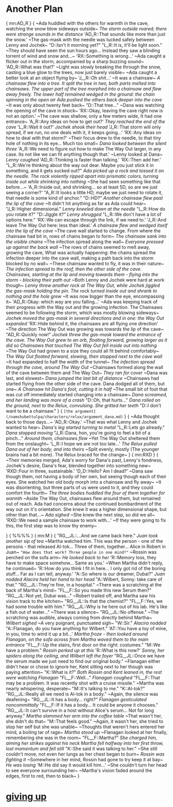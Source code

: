 # Another Plan

{
mn:AD_R
}
{
~Ada huddled with the others for warmth in the cave, watching the snow blow sideways outside~
*The storm outside roared; there were strange sounds in the distance*
'AD_R::That sounds like more than just the snow.'
~The gas-mask with the needle was tucked safely between Lenny and Jochek~
"D::Isn't it morning yet?"
"L_R::It is, it'll be light soon."
~They should have seen the sun hours ago...
Instead they saw a blinding torrent of wind and snow and...~
'RX::Something is wrong...'
~Ada caught a flicker out in the storm, accompanied by a sharp buzzing sound~
'AD_R::What was that?'
~Light was slowly breaking the through the snow, casting a blue glow to the trees, now just barely visible~
~Ada caught a better look at an object flying by~
'J__R::Oh shit...'
~It was a chainsaw~
*A chainsaw flew into a tree.
It split the tree in two, both parts melted into chainsaws.
The upper part of the tree morphed into a chainsaw and flew away freely. 
The lower half remained wedged in the ground: the chain spinning in the open air*
*Ada pushed the others back deeper into the cave*
~It was only about twenty feet back~
"D::That tree..."
~Dana was watching the opening of the cave in shock~
'RX::Okay, leaving the cave right now is not an option.'
~The cave was shallow, only a few meters wide, It had one entrance~
'A_R::Any ideas on how to get out?'
*They reached the end of the cave*
'L_R::Wait it out?'
*Jochek shook their head*
'J_R::That storm will only spread, if we run, no one deals with it, it keeps going...'
'RX::Any ideas on how to deal with that storm?'
~Their focus drew to the needle, to that tiny hole of nothing in its eye... 
Much too small~
*Dana looked between the silent three*
'A_R::We need to figure out how to make The Way Out larger, in any case.
Its not like we can fit anything though that.'
~Lenny looked at Dana~
*Lenny coughed*
'AD_R::Thinking is faster than talking.'
'RX::Then add her.'
"L_R::We're thinking about the way out dear.
Maybe you just stick it in something, and it gets sucked out?"
*Ada picked up a rock and tossed it on the needle.
The rock violently ripped apart into prismatic colors, turning inside out while shrinking into nothing*
~She had seen something like that before...~
'A_R::Inside out, and shrinking...
so at least 5D, so are we just seeing a corner?'
"A_R::It looks a little HD, maybe we just need to rotate it, that needle is some kind of anchor."
"D::HD?"
*Another chainsaw flew past the lip of the cave*
~It didn't hit anything as far as Ada could hear~
"J_R::Higher dimensional."
*Lenny kneeled down at the needle*
"L_R::How do you rotate it?"
"D::Jiggle it?"
*Lenny shrugged*
"L_R::We don't have a lot of options here."
'RX::We can escape through the link, if we need to.'
'J_R::And leave The Way Out here: less than ideal.'
*A chainsaw flew and wedged itself into the lip of the cave*
~The cave wall started to change.
From where the chainsaw had bit in, rows of chains began to form~
*The chainsaw sank into the visible chains*
~The infection spread along the wall~
*Everyone pressed up against the back wall*
~The rows of chains seemed to melt away, growing the cave,
What was actually happening: the chains spread the infection deeper into the cave wall, making a path back into the storm blocked by no wall~
~These chainsaw wanted to fly, it was in their nature~
*The infection spread to the roof, then the other side of the cave.
Chainsaws, starting at the lip and moving towards them - flying into the storm - blocking their path out*
~Both Lenny and Jochek were hard at work though~
*Lenny threw another rock at The Way Out, while Jochek jiggled the gas-mask holding the pin.
The rock turned inside out and shrank to nothing and the hole grew*
~It was now bigger than the eye, encompassing it~
'AD_R::Okay: which way are you falling...'
~Ada was keeping track of their progress with the Way out and the growing infection.
The Chainsaws seemed to be following the storm, which was mostly blowing sideways~
*Jochek moved the gas-mask in several directions and in one: the Way Out expanded*
'RX::Hide behind it, the chainsaws are all flying one direction'
~The direction The Way Out was growing was towards the lip of the cave~
"AD_R::Quickly now!"
*Jochek threw the gas-mask toward the entrance of the cave.
The Way Out grew to an orb, floating forward, growing larger as it did so*
*Chainsaws that touched The Way Out fell inside out into nothing*
~The Way Out had grown to a size they could all fit behind comfortably~
*The Way Out floated forward, slowing, then stopped next to the cave wall*
~It had expanded to half the width of the tunnel~
*The infection spread through the cave, around The Way Out*
~Chainsaws formed along the wall of the cave between them and The Way Out~
*They ran for cover*
~Dana was last, and slowest~
*Dana jumped the last bit of distance*
~Chainsaws had started flying from the other side of the cave.
Dana dodged all of them, but one~
*A Chainsaw hit Dana's foot, cutting it in half*
~The small bit of foot that was cut off immediately started changing into a chainsaw~
*Dana screamed, and her landing was more of a crash*
"D::Oh, that hurts..."
*Dana rolled on the ground, next to the Relux, convulsing.
She gritted her teeth*
"D::I don't want to be a chainsaw."
}
{
`
[the argument](/namshubettulpa/characters/relux/argument_dana.md)
`
}
{
~Ada thought back to those days...~
'AD_R::Okay.'
~That was what Lenny and Jochek wanted to hear~
*Dana's leg started turning to metal*
"L_R::Lets go already."
*Dana stopped moving*
"J_R::Dana, hon, you're going to feel a bit of a pinch..."
*Around them, chainsaws flew*
~Yet The Way Out sheltered them from the onslaught~
'L_R::I hope we are not too late...'
*The Relux pulled Dana out of her body, and into theirs*
~Split evenly, mostly (The younger brains had a bit more).
The Relux braced for the change~
}
{
mn:RXD
}
{
~Their memories merged, Ada's worry for Dana's past, Lenny's fondness, Jochek's desire, Dana's fear, blended together into something new~
'RXD::Four in three, sustainable.'
'D_D::Hello?
Am I dead?'
~Dana saw though them, not having a body of her own, but seeing though each of their eyes.
She watched her old body morph into a chainsaw and fly away~
~It was disorienting, but three parts of us were used to it, and they could comfort the fourth~
*The three bodies huddled the four of them together for warmth*
~Aside The Way Out, chainsaws flew around them, but remained out of reach.
Ada had concerns about the continued bombardment of the way out on it's orientation.
She knew it was a higher dimensional shape, but other than that...~
*Ada sighed*
~She knew the next step, so did we all~
'RXD::We need a sample chainsaw to work with...'
~If they were going to fix this, the first step was to know thy enemy~

}
{
%%%%
}
{
mn:M
}
{
"RG__JL::...And we came back here."
*Juan took another sip of tea*
~Martha watched him. 
This was the person - one of the persons - that released Al-tok...
Three of them, together...
Alice in Robert in Juan~
`"How does that work? Three people in one mind?"`
~Rossin was perched on the sofa arm~
*He looked back to her*
'R::Memory loss, they have to make space somehow...
Same as you.'
~When Martha didn't reply, he continued~
'R::How do you think I fit in here...
I only got rid of the boring stuff...
Far as I can tell, anyway.'
"A::So where is our dreamer, Dubai?"
*Juan nodded*
*Alacira held her hand to her head*
"A::Wilbert, Sonny: take care of that."
"RG__JL::They're fine, in a hospital."
~There was a scratching at the back of Martha's mind~
"FL__F::So you made this new Serum then?"
"RG__JL::Not yet, Dubai was..."
~Robert trailed off, and Martha saw his vision track to the kitchen~
"RG__JL::Is that the chemist?"
"FL__F::Yes, we had some trouble with him."
"RG__JL::Why is he here out of his lab.
He's like a fish out of water..."
~There was a silence~
"RG__JL::No offense."
~The scratching was audible, always coming from directly behind Martha~
*Wilbert sighed*
~A very poignant, punctuated sigh~
"W::Sir."
*Alacira nodded*
"A::Flanagan, do you have anything for Wilbert."
'AT::You have a toy of mine, in you, time to wind it up a bit...'
*Martha froze - then looked around*
*Flanagan, on the sofa across from Martha waved them to the main entrance*
"FL__F::Up the stairs, first door on the right: costumes."
"M::We have a problem."
*Rossin perked up at this*
'R::What is this now?'
*Sonny, her spiders along the ceiling, and Wilbert left the foyer*
"RG__JL::Once we have the serum made we just need to find our original body."
~Flanagan either didn't hear or chose to ignore her, Kent sitting next to her though was paying attention~
"K::What is it?"
*Both Rossin and Kent leaned in, the rest were watching Flanagan*
"FL__F::Well..."
*Flanagan coughed*
"FL__F::That may be a problem.
It was recently shot with a cruise missile."
~Martha was nearly whispering, desperate~
"M::It's talking to me."
"K::Al-tok?"
"RG__JL::Really all we need is Al-tok in a body."
~Again, the silence was deafening~
"RG__JL::It has a body... right?"
*Flanagan gesticulated noncommittally*
"FL__F::If it has a body...
It could be anyone it chooses."
"RG__JL::It can't survive in a host without Alice's serum...
Not for long anyway."
*Martha slammed her arm into the coffee table*
~That wasn't her, she didn't do that~
"M::That feels good."
~Again, it wasn't her, she tried to stop her self but she was unable~
~Thoughts that weren't hers entered her mind, a boiling tar of rage~
*Martha stood up*
~Flanagan looked at her finally, remembering she was in the room~
"FL__F::Martha?"
*She charged him, aiming her strikes against his neck*
*Martha fell halfway into her first throw, lost momentum and fell still*
"K::She said it was talking to her."
~She still couldn't move, not even her lungs as her chest began to burn~
*Rossin was fighting it*
~Somewhere in her mind, Rossin had gone to try keep it at bay~
*He was losing*
'M::He did say it would kill him...'
~She couldn't turn her head to see everyone surrounding her~
~Martha's vision faded around the edges, first to red, then to black~
}
# [giving up](giving-up.md)
